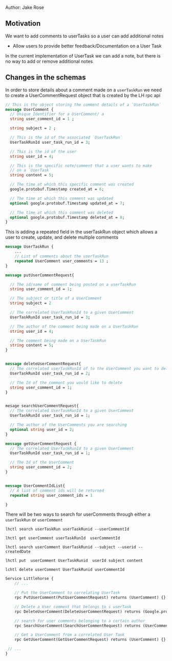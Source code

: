 Author: Jake Rose

## Motivation

We want to add comments to userTasks so a user can add additional notes

* Allow users to provide better feedback/Documentation on a User Task 

In the current implementation of UserTask we can add a note, but there is no way to add or remove additional notes 


## Changes in the schemas

In order to store details about a comment made on a `userTaskRun` we need to create a UserCommentRequest object that is created by the LH rpc api

```proto
// This is the object storing the comment details of a `UserTaskRun`
message UserComment {
  // Unique Identifier for a UserComment/ a 
  string user_comment_id = 1 ;

  string subject = 2 ;

  // This is the id of the associated `UserTaskRun`
  UserTaskRunId user_task_run_id = 3;

  // This is the id of the user 
  string user_id = 4;

  // This is the specific note/comment that a user wants to make 
  // on a `UserTask`
  string content = 5;

  // The time at which this specific comment was created
  google.protobuf.Timestamp created_at = 6;

  // The time at which this comment was updated
  optional google.protobuf.Timestamp updated_at = 7;

  // The time at which this comment was deleted
  optional google.protobuf.Timestamp deleted_at = 8;
}
```

This is adding a repeated field in the userTaskRun object which allows a user to create, update, and delete multiple comments

```proto
message UserTaskRun {
    ...
    // List of comments about the userTaskRun
    repeated UserComment user_comments = 13 ;
}
```


```proto
message putUserCommentRequest{

  // The id/name of comment being posted on a userTaskRun
  string user_comment_id = 1;

  // The subject or title of a UserComment
  string subject = 2

  // The correlated UserTaskRunId to a given UserComment
  UserTaskRunId user_task_run_id = 3;

  // The author of the comment being made on a UserTaskRun
  string user_id = 4;

  // The comment being made on a UserTaskRun
  string content = 5; 
}


message deleteUserCommentRequest{
  // The correlated userTaskRunId of to the UserComment you want to delete
  UserTaskRunId user_task_run_id = 2;

  // The Id of the comment you would like to delete
  string user_comment_id = 1;
}


mesage searchUserCommentRequest{
  // The correlated UserTaskRunId to a given UserComment
  UserTaskRunId user_task_run_id = 1;

  // The author of the UserComments you are searching
  optional string user_id = 2;
}

message getUserCommentRequest {
  // The correlated UserTaskRunId to a given UserComment
  UserTaskRunId user_task_run_id = 1;

  // The Id of the UserComment
  string user_comment_id = 2;
}


message UserCommentIdList{
  // A list of comment ids will be returned
  repeated string user_comment_ids = 1

}
```

There will be two ways to search for userComments through either a `userTaskRun` or `userComment`


`lhctl search userTaskRun userTaskRunid --userCommentId `

`lhctl get userComment userTaskRunId  userCommentId`

`lhctl search userComment UserTaskRunid --subject --userid --createdDate `

`lhctl put  userComment UserTaskRunid  userId subject content `

`lchtl delete userComment UserTaskRunid userCommentId`


```proto
Service Littlehorse {
    // ...

    // Put the UserComment to correlating UserTask
    rpc PutUserComment(PutUserCommentRequest) returns (UserComment) {}

    // Delete a User comment that belongs to s userTask
    rpc DeleteUserComment(DeleteUserCommentRequest) returns (Google.protobuf.Empty) {}

    // search for user comments belonging to a certain author
    rpc SearchUserComment(SearchUserCommentRequest) returns (UserCommentIdList) {}

    // Get a UserComment from a correlated User Task
    rpc GetUserComment(GetUserCommentRequest) returns (UserComment) {}

 // ...
}
```





